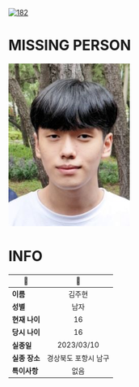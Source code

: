 [![182](https://img.shields.io/badge/%EC%8B%A4%EC%A2%85%EC%8B%A0%EA%B3%A0%EB%8A%94%20%EA%B5%AD%EB%B2%88%EC%97%86%EC%9D%B4-182-blue)](http://safe182.go.kr/index.do)

# MISSING PERSON

<img src="./missing_person.jpg">

# INFO

|🔑|💎|
|--|:--:|
|**이름**|김주현|
|**성별**|남자|
|**현재 나이**|16|
|**당시 나이**|16|
|**실종일**|2023/03/10|
|**실종 장소**|경상북도 포항시 남구 |
|**특이사항**|없음|
